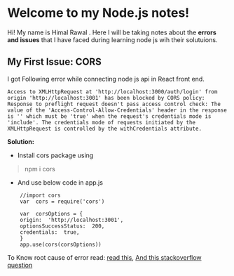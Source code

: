 # Welcome to my Node.js notes!

Hi! My name is Himal  Rawal . Here I will be taking notes about the **errors and issues**  that I have  faced during learning node js wih their solutuions.


## My First Issue: CORS

I got Following error while connecting node js api  in  React front end.

    Access to XMLHttpRequest at 'http://localhost:3000/auth/login' from origin 'http://localhost:3001' has been blocked by CORS policy: Response to preflight request doesn't pass access control check: The value of the 'Access-Control-Allow-Credentials' header in the response is '' which must be 'true' when the request's credentials mode is 'include'. The credentials mode of requests initiated by the XMLHttpRequest is controlled by the withCredentials attribute.

**Solution:**

 

 - Install  cors package using 

> npm i cors

 - And use below code in app.js
```
    //import cors
    var  cors = require('cors')
    
    var  corsOptions = {
    origin:  'http://localhost:3001',
    optionsSuccessStatus:  200,
    credentials:  true,
    }
    app.use(cors(corsOptions))

```
To Know root cause of error read:
[read this](https://developer.mozilla.org/en-US/docs/Web/HTTP/CORS),
[And this stackoverflow question](https://stackoverflow.com/questions/18642828/origin-origin-is-not-allowed-by-access-control-allow-origin)
